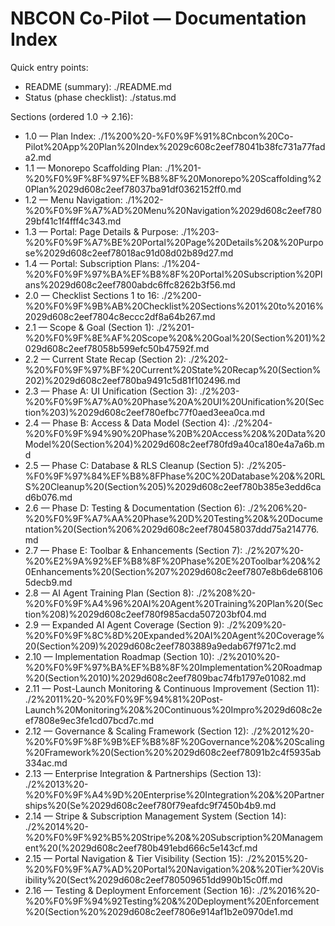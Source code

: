 # NBCON Co-Pilot — Documentation Index

Quick entry points:
- README (summary): ./README.md
- Status (phase checklist): ./status.md

Sections (ordered 1.0 → 2.16):
- 1.0 — Plan Index: ./1%200%20-%F0%9F%91%8Cnbcon%20Co-Pilot%20App%20Plan%20Index%2029c608c2eef78041b38fc731a77fada2.md
- 1.1 — Monorepo Scaffolding Plan: ./1%201-%20%F0%9F%8F%97%EF%B8%8F%20Monorepo%20Scaffolding%20Plan%2029d608c2eef78037ba91df0362152ff0.md
- 1.2 — Menu Navigation: ./1%202-%20%F0%9F%A7%AD%20Menu%20Navigation%2029d608c2eef78029bf41c1f4fff4c343.md
- 1.3 — Portal: Page Details & Purpose: ./1%203-%20%F0%9F%A7%BE%20Portal%20Page%20Details%20&%20Purpose%2029d608c2eef78018ac91d08d02b89d27.md
- 1.4 — Portal: Subscription Plans: ./1%204-%20%F0%9F%97%BA%EF%B8%8F%20Portal%20Subscription%20Plans%2029d608c2eef7800abdc6ffc8262b3f56.md
- 2.0 — Checklist Sections 1 to 16: ./2%200-%20%F0%9F%9B%AB%20Checklist%20Sections%201%20to%2016%2029d608c2eef7804c8eccc2df8a64b267.md
- 2.1 — Scope & Goal (Section 1): ./2%201-%20%F0%9F%8E%AF%20Scope%20&%20Goal%20(Section%201)%2029d608c2eef78058b599efc50b47592f.md
- 2.2 — Current State Recap (Section 2): ./2%202-%20%F0%9F%97%BF%20Current%20State%20Recap%20(Section%202)%2029d608c2eef780ba9491c5d81f102496.md
- 2.3 — Phase A: UI Unification (Section 3): ./2%203-%20%F0%9F%A7%A0%20Phase%20A%20UI%20Unification%20(Section%203)%2029d608c2eef780efbc77f0aed3eea0ca.md
- 2.4 — Phase B: Access & Data Model (Section 4): ./2%204-%20%F0%9F%94%90%20Phase%20B%20Access%20&%20Data%20Model%20(Section%204)%2029d608c2eef780fd9a40ca180e4a7a6b.md
- 2.5 — Phase C: Database & RLS Cleanup (Section 5): ./2%205-%F0%9F%97%84%EF%B8%8FPhase%20C%20Database%20&%20RLS%20Cleanup%20(Section%205)%2029d608c2eef780b385e3edd6cad6b076.md
- 2.6 — Phase D: Testing & Documentation (Section 6): ./2%206%20-%20%F0%9F%A7%AA%20Phase%20D%20Testing%20&%20Documentation%20(Section%206%2029d608c2eef780458037ddd75a214776.md
- 2.7 — Phase E: Toolbar & Enhancements (Section 7): ./2%207%20-%20%E2%9A%92%EF%B8%8F%20Phase%20E%20Toolbar%20&%20Enhancements%20(Section%207%2029d608c2eef7807e8b6de681065decb9.md
- 2.8 — AI Agent Training Plan (Section 8): ./2%208%20-%20%F0%9F%A4%96%20AI%20Agent%20Training%20Plan%20(Section%208)%2029d608c2eef780f985acda507203bf04.md
- 2.9 — Expanded AI Agent Coverage (Section 9): ./2%209%20-%20%F0%9F%8C%8D%20Expanded%20AI%20Agent%20Coverage%20(Section%209)%2029d608c2eef7803889a9edab67f971c2.md
- 2.10 — Implementation Roadmap (Section 10): ./2%2010%20-%20%F0%9F%97%BA%EF%B8%8F%20Implementation%20Roadmap%20(Section%2010)%2029d608c2eef7809bac74fb1797e01082.md
- 2.11 — Post-Launch Monitoring & Continuous Improvement (Section 11): ./2%2011%20-%20%F0%9F%94%81%20Post-Launch%20Monitoring%20&%20Continuous%20Impro%2029d608c2eef7808e9ec3fe1cd07bcd7c.md
- 2.12 — Governance & Scaling Framework (Section 12): ./2%2012%20-%20%F0%9F%8F%9B%EF%B8%8F%20Governance%20&%20Scaling%20Framework%20(Section%20%2029d608c2eef78091b2c4f5935ab334ac.md
- 2.13 — Enterprise Integration & Partnerships (Section 13): ./2%2013%20-%20%F0%9F%A4%9D%20Enterprise%20Integration%20&%20Partnerships%20(Se%2029d608c2eef780f79eafdc9f7450b4b9.md
- 2.14 — Stripe & Subscription Management System (Section 14): ./2%2014%20-%20%F0%9F%92%B5%20Stripe%20&%20Subscription%20Management%20(%2029d608c2eef780b491ebd666c5e143cf.md
- 2.15 — Portal Navigation & Tier Visibility (Section 15): ./2%2015%20-%20%F0%9F%A7%AD%20Portal%20Navigation%20&%20Tier%20Visibility%20(Sect%2029d608c2eef780509651dd990b15c0ff.md
- 2.16 — Testing & Deployment Enforcement (Section 16): ./2%2016%20-%20%F0%9F%94%92Testing%20&%20Deployment%20Enforcement%20(Section%20%2029d608c2eef7806e914af1b2e0970de1.md


